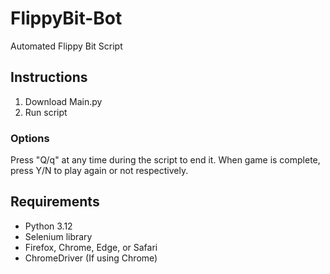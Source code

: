 # FlippyBit-Bot
Automated Flippy Bit Script

## Instructions
1. Download Main.py
2. Run script
   
### Options
Press "Q/q" at any time during the script to end it. When game is complete, press Y/N to play again or not respectively.  

## Requirements
- Python 3.12
- Selenium library
- Firefox, Chrome, Edge, or Safari
- ChromeDriver (If using Chrome)

